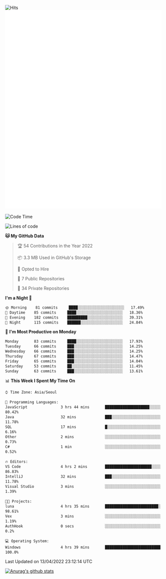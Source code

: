 ![Hits](https://hits.seeyoufarm.com/api/count/incr/badge.svg?url=https%3A%2F%2Fgithub.com%2Fkokose1234&count_bg=%2379C83D&title_bg=%23555555&icon=apple.svg&icon_color=%23E7E7E7&title=hits&edge_flat=false)
<br/>
![Metrics](https://github.com/kokose1234/kokose1234/blob/main/github-metrics.svg)

<!--START_SECTION:waka-->
![Code Time](http://img.shields.io/badge/Code%20Time-620%20hrs%204%20mins-blue)

![Lines of code](https://img.shields.io/badge/From%20Hello%20World%20I%27ve%20Written-2%20Million%20lines%20of%20code-blue)

**🐱 My GitHub Data** 

> 🏆 54 Contributions in the Year 2022
 > 
> 📦 3.3 MB Used in GitHub's Storage 
 > 
> 💼 Opted to Hire
 > 
> 📜 7 Public Repositories 
 > 
> 🔑 34 Private Repositories  
 > 
**I'm a Night 🦉** 

```text
🌞 Morning    81 commits     ████░░░░░░░░░░░░░░░░░░░░░   17.49% 
🌆 Daytime    85 commits     ████░░░░░░░░░░░░░░░░░░░░░   18.36% 
🌃 Evening    182 commits    █████████░░░░░░░░░░░░░░░░   39.31% 
🌙 Night      115 commits    ██████░░░░░░░░░░░░░░░░░░░   24.84%

```
📅 **I'm Most Productive on Monday** 

```text
Monday       83 commits     ████░░░░░░░░░░░░░░░░░░░░░   17.93% 
Tuesday      66 commits     ███░░░░░░░░░░░░░░░░░░░░░░   14.25% 
Wednesday    66 commits     ███░░░░░░░░░░░░░░░░░░░░░░   14.25% 
Thursday     67 commits     ███░░░░░░░░░░░░░░░░░░░░░░   14.47% 
Friday       65 commits     ███░░░░░░░░░░░░░░░░░░░░░░   14.04% 
Saturday     53 commits     ██░░░░░░░░░░░░░░░░░░░░░░░   11.45% 
Sunday       63 commits     ███░░░░░░░░░░░░░░░░░░░░░░   13.61%

```


📊 **This Week I Spent My Time On** 

```text
⌚︎ Time Zone: Asia/Seoul

💬 Programming Languages: 
JavaScript               3 hrs 44 mins       ████████████████████░░░░░   80.42% 
Java                     32 mins             ███░░░░░░░░░░░░░░░░░░░░░░   11.78% 
SQL                      17 mins             █░░░░░░░░░░░░░░░░░░░░░░░░   6.16% 
Other                    2 mins              ░░░░░░░░░░░░░░░░░░░░░░░░░   0.73% 
C#                       1 min               ░░░░░░░░░░░░░░░░░░░░░░░░░   0.52%

🔥 Editors: 
VS Code                  4 hrs 2 mins        █████████████████████░░░░   86.83% 
IntelliJ                 32 mins             ███░░░░░░░░░░░░░░░░░░░░░░   11.78% 
Visual Studio            3 mins              ░░░░░░░░░░░░░░░░░░░░░░░░░   1.39%

🐱‍💻 Projects: 
luna                     4 hrs 35 mins       ████████████████████████░   98.61% 
Vex                      3 mins              ░░░░░░░░░░░░░░░░░░░░░░░░░   1.19% 
AuthHook                 0 secs              ░░░░░░░░░░░░░░░░░░░░░░░░░   0.2%

💻 Operating System: 
Windows                  4 hrs 39 mins       █████████████████████████   100.0%

```


 Last Updated on 13/04/2022 23:12:14 UTC
<!--END_SECTION:waka-->

[![Anurag's github stats](https://github-readme-stats.vercel.app/api?username=kokose1234&theme=dracula)](https://github.com/anuraghazra/github-readme-stats)



	
